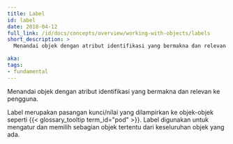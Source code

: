 ```yaml
---
title: Label
id: label
date: 2018-04-12
full_link: /id/docs/concepts/overview/working-with-objects/labels
short_description: >
  Menandai objek dengan atribut identifikasi yang bermakna dan relevan ke pengguna.

aka:
tags:
- fundamental
---
```

Menandai objek dengan atribut identifikasi yang bermakna dan relevan ke pengguna.

<!--more-->

Label merupakan pasangan kunci/nilai yang dilampirkan ke objek-objek seperti {{< glossary_tooltip term_id="pod" >}}. Label digunakan untuk mengatur dan memilih sebagian objek tertentu dari keseluruhan objek yang ada.

